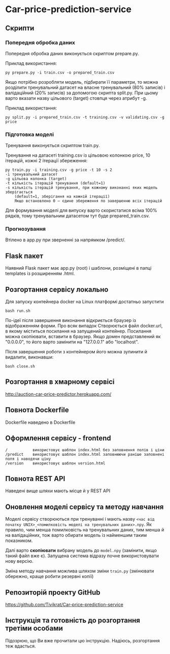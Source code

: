 # Car-price-prediction-service
## Скрипти
### Попередня обробка даних
Попередня обробка даних виконується скриптом prepare.py.

Приклад використання:

`py prepare.py -i train.csv -o prepared_train.csv`

Якщо потрібно розробляти модель, підбирати її параметри, то можна розділити тренувальний датасет на власне тренувальний (80% записів) і валідаційний (20% записів) за допомогою скрипта split.py. При цьому варто вказати назву цільового (target) стовпця через атрибут -g.

Приклад використання:

`py split.py -i prepared_train.csv -t training.csv -v validating.csv -g price`
### Підготовка моделі
Тренування виконується скриптом train.py.

Тренування на датасеті training.csv із цільовою колонкою price, 10 ітерацій, кожні 2 ітерації збереження:

```
py train.py -i training.csv -g price -t 10 -s 2
-i тренувальний датасет
-g цільова колонка (target)
-t кількість ітерацій тренування (default=1)
-s кількість ітерацій тренування, при кожному виконанні яких модель зберігається
    (default=1, зберігання на кожній ітерації)
    Якщо встановлено 0 — єдине збереження по завершенню всіх ітерацій
``` 
Для формування моделі для випуску варто скористатися всіма 100% рядків, тому тренувальним датасетом тут буде prepared_train.csv.
### Прогнозування
Втілено в app.py при зверненні за напрямком /predict/.
## Flask пакет
Наявний Flask пакет має app.py (root) і шаблони, розміщені в папці templates із розширенням .html.
## Розгортання сервісу локально
Для запуску контейнера docker на Linux платформі достатньо запустити
```
bash run.sh
```
По-ідеї після завершення виконання відкриється браузер із відображенням форми. Про всяк випадок Створюється файл docker.url, в якому міститься посилання на запущений контейнер. Посилання можна скопіювати, вставити в браузер. Якщо домен представлений як "0.0.0.0", то його варто замінити на "127.0.0.1" або "localhost".

Після завершення роботи з контейнером його можна зупинити й видалити, виконавши:
```
bash close.sh
```
## Розгортання в хмарному сервісі
http://auction-car-price-predictor.herokuapp.com/
## Повнота Dockerfile
Dockerfile наведено в Dockerfile
## Оформлення сервісу - frontend
```
/           використовує шаблон index.html без заповнення полів і ціни
/predict    використовує шаблон index.html заповнюючи раніше заповнені поля і наводячи ціну
/version    використовує шаблон version.html
```
## Повнота REST API
Наведені вище шляхи мають місце й у REST API
## Оновлення моделі сервісу та методу навчання
Моделі сервісу створюються при тренуванні і мають назву `<час від початку UNIX>_<помилковість моделі на тренувальних даних>.npy`.
Як правило, чим менша помилковість на тренувальних даних, тим менша й на валідаційних, тож варто обирати модель із найменшим таким показником.

Далі варто **скопіювати** вибрану модель до `model.npy` (замінити, якщо такий файл вже є). Запущена система відразу почне використовувати нову версію.

Зміна методу навчання можлива шляхом зміни `train.py` (змінювати обережно, краще робити резервні копії)

## Репозиторій проекту GitHub
https://github.com/Tivikrat/Car-price-prediction-service

## Інструкція та готовність до розгортання третіми особами
Підозрюю, що Ви вже прочитали цю інструкцію. Надіюсь, розгортання теж вдасться.